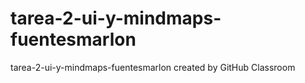 # tarea-2-ui-y-mindmaps-fuentesmarlon
tarea-2-ui-y-mindmaps-fuentesmarlon created by GitHub Classroom
